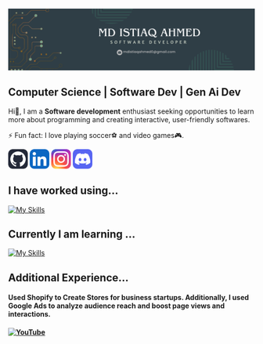 ![Computer Science | Design and Structure | UI ](https://github.com/iaifti/iaifti/blob/main/Banner.png)
## **Computer Science** | **Software Dev** | **Gen Ai Dev**
Hi👋, I am a **Software development** enthusiast seeking opportunities to learn more about programming and creating interactive, user-friendly softwares.

⚡ Fun fact: I love playing soccer⚽ and video games🎮.

[<img src='https://raw.githubusercontent.com/tandpfun/skill-icons/65dea6c4eaca7da319e552c09f4cf5a9a8dab2c8/icons/Github-Dark.svg' alt='github' height='40'>](https://github.com/iaifti)  [<img src='https://raw.githubusercontent.com/tandpfun/skill-icons/65dea6c4eaca7da319e552c09f4cf5a9a8dab2c8/icons/LinkedIn.svg' alt='linkedin' height='40'>](HTTP://www.linkedin.com/in/ahmedmdistiaq)  [<img src='https://raw.githubusercontent.com/tandpfun/skill-icons/65dea6c4eaca7da319e552c09f4cf5a9a8dab2c8/icons/Instagram.svg' alt='instagram' height='40'>](https://www.instagram.com/iftii._/)  [<img src='https://raw.githubusercontent.com/tandpfun/skill-icons/65dea6c4eaca7da319e552c09f4cf5a9a8dab2c8/icons/Discord.svg' alt='discord' height='40'>](https://discord.com/channels/@_istiaq)  

## I have worked using...

[![My Skills](https://skillicons.dev/icons?i=java,cpp,c,python,tensorflow,linux,html,javascript,css,nextjs,react,express,nodejs,tailwind,docker,figma,cs,git,github,vscode,jquery,mongodb&perline=10)](https://skillicons.dev)

## Currently I am learning ...

[![My Skills](https://skillicons.dev/icons?i=aws,pytorch&perline=10)](https://skillicons.dev)

## Additional Experience...

#### Used Shopify to Create Stores for business startups. Additionally, I used Google Ads to analyze audience reach and boost page views and interactions.
#### [![YouTube](https://img.shields.io/badge/YouTube-%23FF0000.svg?style=for-the-badge&logo=YouTube&logoColor=white)](https://www.youtube.com/playlist?list=PLP_0xsr-amBYjsC29adB1sJm76cWwBxJK)

